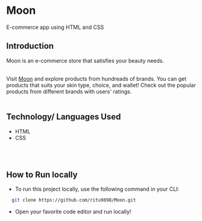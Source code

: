 # Moon
E-commerce app using HTML and CSS

<!-- Project Introduction -->
## **Introduction**
<p>
    Moon is an e-commerce store that satisfies your beauty needs. 
</p>
<br />
Visit <a href="https://objective-euler-00b730.netlify.app/">Moon</a> and explore products from hundreads of brands. You can get products that suits your skin type, choice, and wallet! Check out the popular products from different brands with users' ratings. 

<br />
<br />

## **Technology/ Languages Used**

- HTML
- CSS

<br />
<br />
<!-- HOW TO RUN LOCALLY -->

## **How to Run locally**
- To run this project locally, use the following command in your CLI:

```bash
  git clone https://github.com/ritu9898/Moon.git
```
- Open your favorite code editor and run locally!

<br />
<br />

